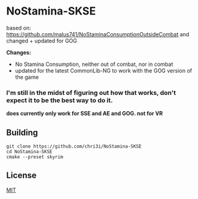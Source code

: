 # NoStamina-SKSE
based on: https://github.com/malus741/NoStaminaConsumptionOutsideCombat  and changed + updated for GOG

**Changes:**
- No Stamina Consumption, neither out of combat, nor in combat
- updated for the latest CommonLib-NG to work with the GOG version of the game

### I'm still in the midst of figuring out how that works, don't expect it to be the best way to do it. 
**does currently only work for SSE and AE and GOG. not for VR**

## Building
```
git clone https://github.com/chri3i/NoStamina-SKSE
cd NoStamina-SKSE
cmake --preset skyrim
```
## License
[MIT](LICENSE)
